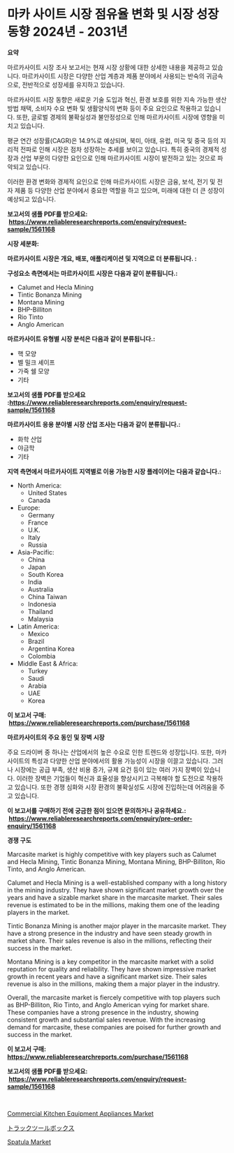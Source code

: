 <p><h1>마카 사이트 시장 점유율 변화 및 시장 성장 동향 2024년 - 2031년</h1></p><p><strong>요약</strong></p>
<p><p>마르카사이트 시장 조사 보고서는 현재 시장 상황에 대한 상세한 내용을 제공하고 있습니다. 마르카사이트 시장은 다양한 산업 계층과 제품 분야에서 사용되는 반숙의 귀금속으로, 전반적으로 성장세를 유지하고 있습니다.</p><p>마르카사이트 시장 동향은 새로운 기술 도입과 혁신, 환경 보호를 위한 지속 가능한 생산 방법 채택, 소비자 수요 변화 및 생활양식의 변화 등이 주요 요인으로 작용하고 있습니다. 또한, 글로벌 경제의 불확실성과 불안정성으로 인해 마르카사이트 시장에 영향을 미치고 있습니다.</p><p>평균 연간 성장률(CAGR)은 14.9%로 예상되며, 북미, 아태, 유럽, 미국 및 중국 등의 지리적 전파로 인해 시장은 점차 성장하는 추세를 보이고 있습니다. 특히 중국의 경제적 성장과 산업 부문의 다양한 요인으로 인해 마르카사이트 시장이 발전하고 있는 것으로 파악되고 있습니다.</p><p>이러한 환경 변화와 경제적 요인으로 인해 마르카사이트 시장은 금융, 보석, 전기 및 전자 제품 등 다양한 산업 분야에서 중요한 역할을 하고 있으며, 미래에 대한 더 큰 성장이 예상되고 있습니다. </p></p>
<p><strong>보고서의 샘플 PDF를 받으세요: &nbsp;<a href="https://www.reliableresearchreports.com/enquiry/request-sample/1561168">https://www.reliableresearchreports.com/enquiry/request-sample/1561168</a></strong></p>
<p><strong>시장 세분화:</strong></p>
<p><strong> 마르카사이트 시장은 개요, 배포, 애플리케이션 및 지역으로 더 분류됩니다. :</strong></p>
<p><strong>구성요소 측면에서는 마르카사이트 시장은 다음과 같이 분류됩니다.:</strong></p>
<p><ul><li>Calumet and Hecla Mining</li><li>Tintic Bonanza Mining</li><li>Montana Mining</li><li>BHP-Billiton</li><li>Rio Tinto</li><li>Anglo American</li></ul></p>
<p><strong> 마르카사이트 유형별 시장 분석은 다음과 같이 분류됩니다.:</strong></p>
<p><ul><li>핵 모양</li><li>벨 밀크 셰이프</li><li>가죽 쉘 모양</li><li>기타</li></ul></p>
<p><strong>보고서의 샘플 PDF를 받으세요 :<a href="https://www.reliableresearchreports.com/enquiry/request-sample/1561168">https://www.reliableresearchreports.com/enquiry/request-sample/1561168</a></strong></p>
<p><strong> 마르카사이트 응용 분야별 시장 산업 조사는 다음과 같이 분류됩니다.:</strong></p>
<p><ul><li>화학 산업</li><li>야금학</li><li>기타</li></ul></p>
<p><strong>지역 측면에서 마르카사이트 지역별로 이용 가능한 시장 플레이어는 다음과 같습니다.:</strong></p>
<p><ul>
    <li>
        North America:
        <ul>
            <li>United States</li>
            <li>Canada</li>
        </ul>
    </li>
    <li>
        Europe:
        <ul>
            <li>Germany</li>
            <li>France</li>
            <li>U.K.</li>
            <li>Italy</li>
            <li>Russia</li>
        </ul>
    </li>
    <li>
        Asia-Pacific:
        <ul>
            <li>China</li>
            <li>Japan</li>
            <li>South Korea</li>
            <li>India</li>
            <li>Australia</li>
            <li>China Taiwan</li>
            <li>Indonesia</li>
            <li>Thailand</li>
            <li>Malaysia</li>
        </ul>
    </li>
    <li>
        Latin America:
        <ul>
            <li>Mexico</li>
            <li>Brazil</li>
            <li>Argentina Korea</li>
            <li>Colombia</li>
        </ul>
    </li>
    <li>
        Middle East & Africa:
        <ul>
            <li>Turkey</li>
            <li>Saudi</li>
            <li>Arabia</li>
            <li>UAE</li>
            <li>Korea</li>
        </ul>
    </li>
    </ul></p>
<p><strong>이 보고서 구매: &nbsp;<a href="https://www.reliableresearchreports.com/purchase/1561168">https://www.reliableresearchreports.com/purchase/1561168</a></strong></p>
<p><strong>마르카사이트의 주요 동인 및 장벽 시장</strong></p>
<p><p>주요 드라이버 중 하나는 산업에서의 높은 수요로 인한 트렌드와 성장입니다. 또한, 마카사이트의 특성과 다양한 산업 분야에서의 활용 가능성이 시장을 이끌고 있습니다. 그러나 시장에는 공급 부족, 생산 비용 증가, 규제 요건 등이 있는 여러 가지 장벽이 있습니다. 이러한 장벽은 기업들이 혁신과 효율성을 향상시키고 극복해야 할 도전으로 작용하고 있습니다. 또한 경쟁 심화와 시장 환경의 불확실성도 시장에 진입하는데 어려움을 주고 있습니다.</p></p>
<p><strong>이 보고서를 구매하기 전에 궁금한 점이 있으면 문의하거나 공유하세요.: &nbsp;<a href="https://www.reliableresearchreports.com/enquiry/pre-order-enquiry/1561168">https://www.reliableresearchreports.com/enquiry/pre-order-enquiry/1561168</a></strong></p>
<p><strong>경쟁 구도</strong></p>
<p><p>Marcasite market is highly competitive with key players such as Calumet and Hecla Mining, Tintic Bonanza Mining, Montana Mining, BHP-Billiton, Rio Tinto, and Anglo American. </p><p>Calumet and Hecla Mining is a well-established company with a long history in the mining industry. They have shown significant market growth over the years and have a sizable market share in the marcasite market. Their sales revenue is estimated to be in the millions, making them one of the leading players in the market. </p><p>Tintic Bonanza Mining is another major player in the marcasite market. They have a strong presence in the industry and have seen steady growth in market share. Their sales revenue is also in the millions, reflecting their success in the market.</p><p>Montana Mining is a key competitor in the marcasite market with a solid reputation for quality and reliability. They have shown impressive market growth in recent years and have a significant market size. Their sales revenue is also in the millions, making them a major player in the industry.</p><p>Overall, the marcasite market is fiercely competitive with top players such as BHP-Billiton, Rio Tinto, and Anglo American vying for market share. These companies have a strong presence in the industry, showing consistent growth and substantial sales revenue. With the increasing demand for marcasite, these companies are poised for further growth and success in the market.</p></p>
<p><strong>이 보고서 구매: &nbsp; <a href="https://www.reliableresearchreports.com/purchase/1561168">https://www.reliableresearchreports.com/purchase/1561168</a></strong></p>
<p><strong>보고서의 샘플 PDF를 받으세요: &nbsp;<a href="https://www.reliableresearchreports.com/enquiry/request-sample/1561168">https://www.reliableresearchreports.com/enquiry/request-sample/1561168</a></strong><strong></strong></p>
<p>&nbsp;</p>
<p><p><a href="https://github.com/gamblestampleyjenny50m5sl6/Market-Research-Report-List-1/blob/main/commercial-kitchen-equipment-appliances-market.md">Commercial Kitchen Equipment Appliances Market</a></p><p><a href="https://github.com/nemesis2824/Market-Research-Report-List-1/blob/main/24410176619.md">トラックツールボックス</a></p><p><a href="https://github.com/nicholepatriciadoylenwnrjr0/Market-Research-Report-List-1/blob/main/spatula-market.md">Spatula Market</a></p></p>